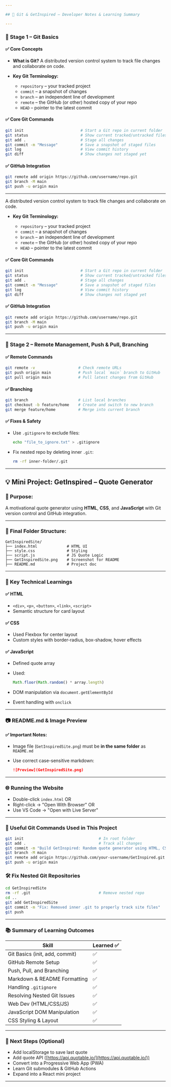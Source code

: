 ```yaml
---

## 📘 Git & GetInspired – Developer Notes & Learning Summary

---
```


### 🧩 Stage 1 – Git Basics

#### ✅ Core Concepts

* **What is Git?**
  A distributed version control system to track file changes and collaborate on code.

* **Key Git Terminology:**

  * `repository` – your tracked project
  * `commit` – a snapshot of changes
  * `branch` – an independent line of development
  * `remote` – the GitHub (or other) hosted copy of your repo
  * `HEAD` – pointer to the latest commit

#### ✅ Core Git Commands

```bash
git init                         # Start a Git repo in current folder
git status                       # Show current tracked/untracked files
git add .                        # Stage all changes
git commit -m "Message"          # Save a snapshot of staged files
git log                          # View commit history
git diff                         # Show changes not staged yet
```

#### ✅ GitHub Integration

```bash
git remote add origin https://github.com/username/repo.git
git branch -M main
git push -u origin main
```

---
  A distributed version control system to track file changes and collaborate on code.

* **Key Git Terminology:**

  * `repository` – your tracked project
  * `commit` – a snapshot of changes
  * `branch` – an independent line of development
  * `remote` – the GitHub (or other) hosted copy of your repo
  * `HEAD` – pointer to the latest commit

#### ✅ Core Git Commands

```bash
git init                         # Start a Git repo in current folder
git status                       # Show current tracked/untracked files
git add .                        # Stage all changes
git commit -m "Message"          # Save a snapshot of staged files
git log                          # View commit history
git diff                         # Show changes not staged yet
```

#### ✅ GitHub Integration

```bash
git remote add origin https://github.com/username/repo.git
git branch -M main
git push -u origin main
```

---

### 🧩 Stage 2 – Remote Management, Push & Pull, Branching

#### ✅ Remote Commands

```bash
git remote -v                   # Check remote URLs
git push origin main            # Push local `main` branch to GitHub
git pull origin main            # Pull latest changes from GitHub
```

#### ✅ Branching

```bash
git branch                      # List local branches
git checkout -b feature/home    # Create and switch to new branch
git merge feature/home          # Merge into current branch
```

#### ✅ Fixes & Safety

* Use `.gitignore` to exclude files:

  ```bash
  echo "file_to_ignore.txt" > .gitignore
  ```
* Fix nested repo by deleting inner `.git`:

  ```bash
  rm -rf inner-folder/.git
  ```

---

## 💡 Mini Project: **GetInspired** – Quote Generator

### 🧠 Purpose:

A motivational quote generator using **HTML**, **CSS**, and **JavaScript** with Git version control and GitHub integration.

---

### 📁 Final Folder Structure:

```
GetInspiredSite/
├── index.html             # HTML UI
├── style.css              # Styling
├── script.js              # JS Quote Logic
├── GetInspiredSite.png    # Screenshot for README
├── README.md              # Project doc
```

---

### 🧠 Key Technical Learnings

#### ✅ HTML

* `<div>`, `<p>`, `<button>`, `<link>`, `<script>`
* Semantic structure for card layout

#### ✅ CSS

* Used Flexbox for center layout
* Custom styles with border-radius, box-shadow, hover effects

#### ✅ JavaScript

* Defined quote array
* Used:

  ```js
  Math.floor(Math.random() * array.length)
  ```
* DOM manipulation via `document.getElementById`
* Event handling with `onclick`

---

### 📷 README.md & Image Preview

#### ✅ Important Notes:

* Image file (`GetInspiredSite.png`) must be **in the same folder** as `README.md`
* Use correct case-sensitive markdown:

  ```markdown
  ![Preview](GetInspiredSite.png)
  ```

---

### 🌐 Running the Website

* Double-click `index.html` OR
* Right-click → "Open With Browser" OR
* Use VS Code → "Open with Live Server"

---

### 🔧 Useful Git Commands Used in This Project

```bash
git init                                 # In root folder
git add .                                # Track all changes
git commit -m "Build GetInspired: Random quote generator using HTML, CSS & JS"
git branch -M main
git remote add origin https://github.com/your-username/GetInspired.git
git push -u origin main
```

### 🛠️ Fix Nested Git Repositories

```bash
cd GetInspiredSite
rm -rf .git                              # Remove nested repo
cd ..
git add GetInspiredSite
git commit -m "Fix: Removed inner .git to properly track site files"
git push
```

---

### 📚 Summary of Learning Outcomes

| Skill                          | Learned ✅ |
| ------------------------------ | --------- |
| Git Basics (init, add, commit) | ✅         |
| GitHub Remote Setup            | ✅         |
| Push, Pull, and Branching      | ✅         |
| Markdown & README Formatting   | ✅         |
| Handling `.gitignore`          | ✅         |
| Resolving Nested Git Issues    | ✅         |
| Web Dev (HTML/CSS/JS)          | ✅         |
| JavaScript DOM Manipulation    | ✅         |
| CSS Styling & Layout           | ✅         |

---

### 🧭 Next Steps (Optional)

* Add localStorage to save last quote
* Add quote API ([https://api.quotable.io/](https://api.quotable.io/))
* Convert into a Progressive Web App (PWA)
* Learn Git submodules & GitHub Actions
* Expand into a React mini project

---
